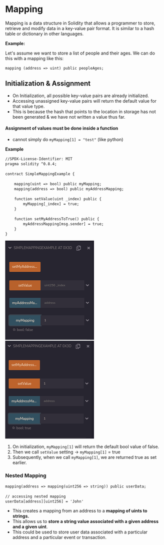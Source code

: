 # Mapping

Mapping is a data structure in Solidity that allows a programmer to store, retrieve and modify data in a key-value pair format. It is similar to a hash table or dictionary in other languages.

**Example:**

Let's assume we want to store a list of people and their ages. We can do this with a mapping like this:

```solidity
mapping (address => uint) public peopleAges;
```

## Initialization & Assignment

* On Initialization, all possible key-value pairs are already initialized.&#x20;
* Accessing unassigned key-value pairs will return the default value for that value type.
* This is because the hash that points to the location in storage has not been generated & we have not written a value thus far.

#### Assignment of values must be done inside a function

* cannot simply do `myMapping[1] = "test"`  (like python)

**Example**

```solidity
//SPDX-License-Identifier: MIT
pragma solidity ^0.8.4;

contract SimpleMappingExample {

    mapping(uint => bool) public myMapping;
    mapping(address => bool) public myAddressMapping;

    function setValue(uint _index) public {
        myMapping[_index] = true;
    }

    function setMyAddressToTrue() public {
        myAddressMapping[msg.sender] = true;
    }
}
```

![](<../../.gitbook/assets/image (110).png>)         ![](<../../.gitbook/assets/image (7) (1).png>)

1. On initialization, `myMapping[1]` will return the default bool value of false.&#x20;
2. Then we call `setValue` setting -> `myMapping[1]` = true
3. Subsequently, when we call `myMapping[1]`, we are returned true as set earlier.

### Nested Mapping

```solidity
mapping(address => mapping(uint256 => string)) public userData;

// accessing nested mapping
userData[address][uint256] = 'John'
```

* This creates a mapping from an address to a **mapping of uints to strings.**&#x20;
* This allows us to **store a string value associated with a given address and a given uint**.&#x20;
* This could be used to store user data associated with a particular address and a particular event or transaction.
